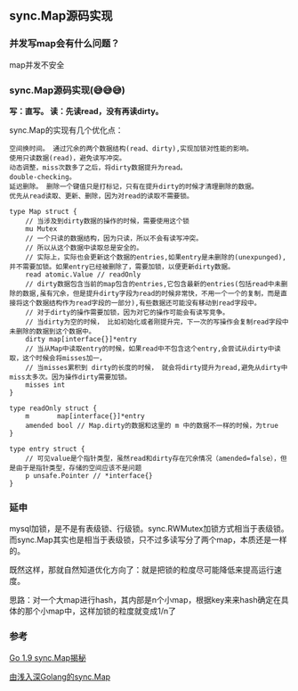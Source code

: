 ## sync.Map源码实现

### 并发写map会有什么问题？

map并发不安全

### sync.Map源码实现(😅😅😅)

**写：直写。 读：先读read，没有再读dirty。**

sync.Map的实现有几个优化点：

    空间换时间。 通过冗余的两个数据结构(read、dirty),实现加锁对性能的影响。
    使用只读数据(read)，避免读写冲突。
    动态调整，miss次数多了之后，将dirty数据提升为read。
    double-checking。
    延迟删除。 删除一个键值只是打标记，只有在提升dirty的时候才清理删除的数据。
    优先从read读取、更新、删除，因为对read的读取不需要锁。

```golang
type Map struct {
	// 当涉及到dirty数据的操作的时候，需要使用这个锁
	mu Mutex
	// 一个只读的数据结构，因为只读，所以不会有读写冲突。
	// 所以从这个数据中读取总是安全的。
	// 实际上，实际也会更新这个数据的entries,如果entry是未删除的(unexpunged), 并不需要加锁。如果entry已经被删除了，需要加锁，以便更新dirty数据。
	read atomic.Value // readOnly
	// dirty数据包含当前的map包含的entries,它包含最新的entries(包括read中未删除的数据,虽有冗余，但是提升dirty字段为read的时候非常快，不用一个一个的复制，而是直接将这个数据结构作为read字段的一部分),有些数据还可能没有移动到read字段中。
	// 对于dirty的操作需要加锁，因为对它的操作可能会有读写竞争。
	// 当dirty为空的时候， 比如初始化或者刚提升完，下一次的写操作会复制read字段中未删除的数据到这个数据中。
	dirty map[interface{}]*entry
	// 当从Map中读取entry的时候，如果read中不包含这个entry,会尝试从dirty中读取，这个时候会将misses加一，
	// 当misses累积到 dirty的长度的时候， 就会将dirty提升为read,避免从dirty中miss太多次。因为操作dirty需要加锁。
	misses int
}

type readOnly struct {
	m       map[interface{}]*entry
	amended bool // Map.dirty的数据和这里的 m 中的数据不一样的时候，为true
}

type entry struct {
    // 可见value是个指针类型，虽然read和dirty存在冗余情况（amended=false），但是由于是指针类型，存储的空间应该不是问题
    p unsafe.Pointer // *interface{}
}

```

### 延申

mysql加锁，是不是有表级锁、行级锁。sync.RWMutex加锁方式相当于表级锁。而sync.Map其实也是相当于表级锁，只不过多读写分了两个map，本质还是一样的。

既然这样，那就自然知道优化方向了：就是把锁的粒度尽可能降低来提高运行速度。

思路：对一个大map进行hash，其内部是n个小map，根据key来来hash确定在具体的那个小map中，这样加锁的粒度就变成1/n了


### 参考

[Go 1.9 sync.Map揭秘](https://colobu.com/2017/07/11/dive-into-sync-Map/)

[由浅入深Golang的sync.Map](https://juejin.cn/post/6844903895227957262)



